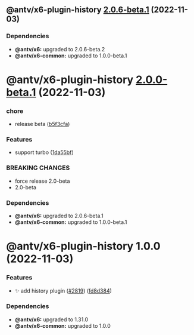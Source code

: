 ## @antv/x6-plugin-history [2.0.6-beta.1](https://github.com/antvis/x6/compare/@antv/x6-plugin-history@2.0.0-beta.1...@antv/x6-plugin-history@2.0.6-beta.1) (2022-11-03)





### Dependencies

* **@antv/x6:** upgraded to 2.0.6-beta.2
* **@antv/x6-common:** upgraded to 1.0.0-beta.1

# @antv/x6-plugin-history [2.0.0-beta.1](https://github.com/antvis/x6/compare/@antv/x6-plugin-history@1.0.0...@antv/x6-plugin-history@2.0.0-beta.1) (2022-11-03)


### chore

* release beta ([b5f3cfa](https://github.com/antvis/x6/commit/b5f3cfa2042f5196a995a38a8f41f140cabdce57))


### Features

* support turbo ([1da55bf](https://github.com/antvis/x6/commit/1da55bfda73edaa96515998b5766e9ed5f241ee9))


### BREAKING CHANGES

* force release 2.0-beta
* 2.0-beta





### Dependencies

* **@antv/x6:** upgraded to 2.0.6-beta.1
* **@antv/x6-common:** upgraded to 1.0.0-beta.1

# @antv/x6-plugin-history 1.0.0 (2022-11-03)


### Features

* ✨ add history plugin ([#2819](https://github.com/antvis/x6/issues/2819)) ([fd8d384](https://github.com/antvis/x6/commit/fd8d384a29d0f2e02bf066efd19ed3f92614c524))





### Dependencies

* **@antv/x6:** upgraded to 1.31.0
* **@antv/x6-common:** upgraded to 1.0.0
